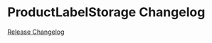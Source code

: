 # ProductLabelStorage Changelog

[Release Changelog](https://github.com/spryker/product-label-storage/releases)
